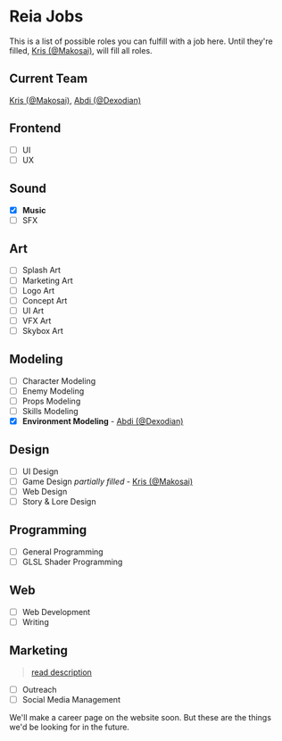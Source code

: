 # Reia Jobs

This is a list of possible roles you can fulfill with a job here. Until they're filled, [Kris (@Makosai)](https://github.com/Makosai), will fill all roles.

## Current Team
[Kris (@Makosai)](https://github.com/Makosai),
[Abdi (@Dexodian)](https://github.com/Dexodian)


## Frontend
- [ ] UI
- [ ] UX

## Sound
- [x] **Music**
- [ ] SFX

## Art
- [ ] Splash Art
- [ ] Marketing Art
- [ ] Logo Art
- [ ] Concept Art
- [ ] UI Art
- [ ] VFX Art
- [ ] Skybox Art

## Modeling
- [ ] Character Modeling
- [ ] Enemy Modeling
- [ ] Props Modeling
- [ ] Skills Modeling
- [x] **Environment Modeling** - [Abdi (@Dexodian)](https://github.com/Dexodian)

## Design
- [ ] UI Design
- [ ] Game Design *partially filled* - [Kris (@Makosai)](https://github.com/Makosai)
- [ ] Web Design
- [ ] Story & Lore Design

## Programming
- [ ] General Programming
- [ ] GLSL Shader Programming

## Web
- [ ] Web Development
- [ ] Writing

## Marketing

> [read description](/jobs/MARKETING.md)

- [ ] Outreach
- [ ] Social Media Management

We'll make a career page on the website soon. But these are the things we'd be looking for in the future.
